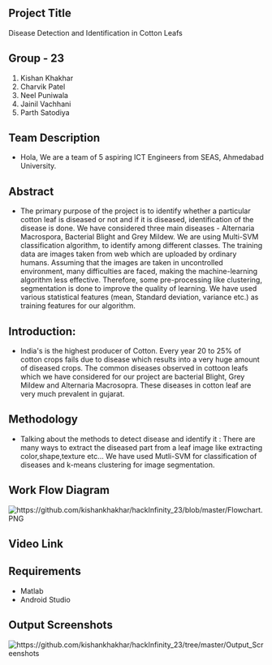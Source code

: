 
## Project Title
Disease Detection and Identification in Cotton Leafs

## Group - 23 
1) Kishan Khakhar
2) Charvik Patel
3) Neel Puniwala
4) Jainil Vachhani
5) Parth Satodiya

## Team Description 
- Hola, We are a team of 5 aspiring ICT Engineers from SEAS, Ahmedabad University.


## Abstract
- The primary purpose of the project is to identify whether a particular cotton leaf is diseased or not and if it is
diseased, identification of the disease is done. We have considered three main diseases - Alternaria Macrospora, Bacterial Blight and Grey Mildew. We are using Multi-SVM classification algorithm, to identify among different classes. The training data
are images taken from web which are uploaded by ordinary humans. Assuming that the images are taken in uncontrolled environment, many difficulties are faced, making the machine-learning algorithm less effective. Therefore, some pre-processing like clustering, segmentation is done to improve the quality of learning. We have used various statistical features (mean,
Standard deviation, variance etc.) as training features for our algorithm.

## Introduction:
- India's is the highest producer of Cotton. Every year 20 to 25% of cotton crops fails due to disease which results into a
very huge amount of diseased crops. The common diseases observed in cottoon leafs which we have considered for our project are bacterial Blight, Grey Mildew and Alternaria Macrosopra. These diseases in cotton leaf are very much prevalent in gujarat.
  
## Methodology
- Talking about the methods to detect disease and identify it :
 There are many ways to extract the diseased part from a leaf image like extracting color,shape,texture etc...
 We have used Mutli-SVM for classification of diseases and k-means clustering for image segmentation.

## Work Flow Diagram
<img src="https://github.com/kishankhakhar/hackInfinity_23/blob/master/Flowchart.PNG" alt="https://github.com/kishankhakhar/hackInfinity_23/blob/master/Flowchart.PNG">

## Video Link


## Requirements
- Matlab 
- Android Studio

## Output Screenshots
<img src="https://github.com/kishankhakhar/hackInfinity_23/tree/master/Output_Screenshots" alt="https://github.com/kishankhakhar/hackInfinity_23/tree/master/Output_Screenshots">






